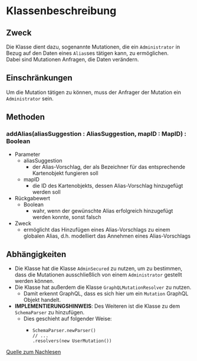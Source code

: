 # Klassenbeschreibung

## Zweck

Die Klasse dient dazu, sogenannte Mutationen, die ein `Administrator` in Bezug auf den Daten eines `Alias`ses tätigen kann, zu ermöglichen. \
Dabei sind Mutationen Anfragen, die Daten verändern.

## Einschränkungen

Um die Mutation tätigen zu können, muss der Anfrager der Mutation ein `Administrator` sein.

## Methoden

### addAlias(aliasSuggestion : AliasSuggestion, mapID : MapID) : Boolean

- Parameter
  - aliasSuggestion
    - der Alias-Vorschlag, der als Bezeichner für das entsprechende Kartenobjekt fungieren soll
  - mapID
    - die ID des Kartenobjekts, dessen Alias-Vorschlag hinzugefügt werden soll
- Rückgabewert
  - Boolean
    - wahr, wenn der gewünschte Alias erfolgreich hinzugefügt werden konnte, sonst falsch
- Zweck
  - ermöglicht das Hinzufügen eines Alias-Vorschlags zu einem globalen Alias, d.h. modelliert das Annehmen eines Alias-Vorschlags

## Abhängigkeiten

- Die Klasse hat die Klasse `AdminSecured` zu nutzen, um zu bestimmen, dass die Mutationen ausschließlich von einem `Administrator` gestellt werden können.
- Die Klasse hat außerdem die Klasse `GraphQLMutationResolver` zu nutzen.
  - Damit erkennt GraphQL, dass es sich hier um ein `Mutation` GraphQL Objekt handelt.
- **IMPLEMENTIERUNGSHINWEIS**: Des Weiteren ist die Klasse zu dem `SchemaParser` zu hinzufügen.
  - Dies geschieht auf folgender Weise:
    - ```
      SchemaParser.newParser()
      // ...
      .resolvers(new UserMutation())
      ```
[Quelle zum Nachlesen](https://www.graphql-java-kickstart.com/tools/schema-definition/)
